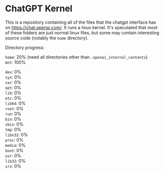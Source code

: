 # ChatGPT Kernel

This is a repository containing all of the files that the chatgpt interface has on https://chat.openai.com/. It runs a linux kernel. It's speculated that most of these folders are just normal linux files, but some may contain interesting source code (notably the `home` directory).  

Directory progress:  

`home`: 20% (need all directories other than `.openai_internal_contents`)  
`mnt`: 100%  

`dev`: 0%  
`sys`: 0%  
`var`: 0%  
`opt`: 0%  
`lib`: 0%  
`etc`: 0%  
`lib64`: 0%  
`root`: 0%  
`run`: 0%  
`bin`: 0%  
`sbin`: 0%  
`tmp`: 0%  
`libx32`: 0%  
`proc`: 0%  
`media`: 0%  
`boot`: 0%  
`usr`: 0%  
`lib32`: 0%  
`srv`: 0%  
